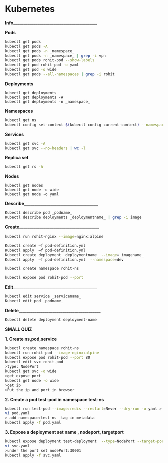 # Kubernetes
**Info**__________________________________________

**Pods**
```bash
kubeclt get pods 
kubectl get pods -A
kubectl get pods -n _namespace_
kubectl get pods -n _namespace_ | grep -i vpn                                                     //get vpn name pod from namespace
kubectl get pods rohit-pod --show-labels                                                          //show labels also
kubectl get pod rohit-pod -o yaml                                                                 //get full pod info 
kubectl get pod -o wide                                                                           //get pod ip,node ip
kubectl get pods --all-namespaces | grep -i rohit                                                 //Find pod from all namespaces
```
**Deployments**
```kube
kubectl get deployments
kubectl get deployments -A
kubectl get deployments -n _namespace_
```
**Namespaces**
```bash
kubectl get ns
kubectl config set-context $(kubectl config current-context) --namespace=rohit-ns          //switch namespace
```
**Services**
```bash
kubectl get svc -A
kubectl get svc --no-headers | wc -l                                                    //no. of services 
```
**Replica set**
```bash
kubectl get rs -A
```
**Nodes**
```kube
kubectl get nodes
kubectl get node -o wide
kubectl get node -o yaml
```


**Describe**_____________________________________ 
```bash
Kubectl describe pod _podname_
Kubectl describe deployments _deploymentname_ | grep -i image                      //extract what image has been used
```

**Create**________________________________________
```bash
kubectl run rohit-nginx --image=nginx:alpine                                       //create pod

Kubectl create –f pod-definition.yml                                               //create deployment ,kubernetes pods  
Kubectl apply  –f pod-definition.yml                                               //create deployment ,kubernetes , mainly with files 
Kubectl create deployment _deploymentname_ --image=_imagename_                     //create deployment one line deployment creation 
Kubectl apply  –f pod-definition.yml  --namespace=dev                              //create deployment in particular namespace 

kubectl create namespace rohit-ns                                                  //create namespace

kubectl expose pod rohit-pod --port                                                //create service expose at 80 Cluster IP 
```

**Edit**__________________________________________
```bash
kubectl edit service _servicename_
Kubectl edit pod _podname_ 
```

**Delete**_________________________________________
```bash
Kubectl delete deployment deployment-name
```

**SMALL QUIZ**

**1. Create ns,pod,service**
```bash
kubectl create namespace rohit-ns
kubectl run rohit-pod --image-nginx:alpine
kubectl expose pod rohit-pod --port 80                                        //target port where public will hit
kubectl edit svc rohit-pod
>type: NodePort                                                           //node port from which it is exposed to public excess
kubectl get svc -o wide 
>get expose port
kubectl get node -o wide 
>get ip
>Put the ip and port in browser
```
**2. Create a pod test-pod in namespace test-ns**
```bash
kubectl run test-pod --image:redis --restart=Never --dry-run -o yaml > pod.yaml
vi pod.yaml
> add namespace:test-ns  tag in metadata 
kubectl apply -f pod.yaml
```
**3. Expose a deployment set name , nodeport, targetport** 
```bash
kubectl expose deployment test-deployment  --type=NodePort --target-port=8080 --name test-expose --dry-run -o yaml >svc.yaml
vi svc.yaml
>under the port set nodePort:30001
kubectl apply -f svc.yaml
```
